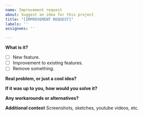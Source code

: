 ```yaml
---
name: Improvement request
about: Suggest an idea for this project
title: "[IMPROVEMENT REQUEST]"
labels: ''
assignees: ''

---
```


**What is it?**
- [ ] New feature.
- [ ] Improvement to existing features.
- [ ] Remove something.

**Real problem, or just a cool idea?**

**If it was up to you, how would you solve it?**

**Any workarounds or alternatives?**

**Additional context**
Screenshots, sketches, youtube videos, etc.

